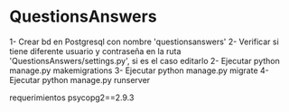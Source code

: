 # QuestionsAnswers

1- Crear bd en Postgresql con nombre 'questionsanswers'
2- Verificar si tiene diferente usuario y contraseña en la ruta 'QuestionsAnswers/settings.py', si es el caso editarlo
2- Ejecutar python manage.py makemigrations
3- Ejecutar python manage.py migrate
4- Ejecutar python manage.py runserver

requerimientos
psycopg2==2.9.3